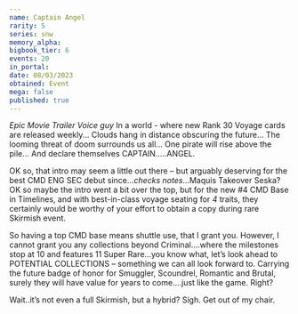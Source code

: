 ```yaml
---
name: Captain Angel
rarity: 5
series: snw
memory_alpha:
bigbook_tier: 6
events: 20
in_portal:
date: 08/03/2023
obtained: Event
mega: false
published: true
---
```


*Epic Movie Trailer Voice guy*
In a world - where new Rank 30 Voyage cards are released weekly...
Clouds hang in distance obscuring the future...
The looming threat of doom surrounds us all...
One pirate will rise above the pile...
And declare themselves
CAPTAIN.....ANGEL.

OK so, that intro may seem a little out there – but arguably deserving for the best CMD ENG SEC debut since...*checks notes*...Maquis Takeover Seska?  OK so maybe the intro went a bit over the top, but for the new #4 CMD Base in Timelines, and with best-in-class voyage seating for *4* traits, they certainly would be worthy of your effort to obtain a copy during rare Skirmish event.

So having a top CMD base means shuttle use, that I grant you.  However, I cannot grant you any collections beyond Criminal....where the milestones stop at 10 and features 11 Super Rare...you know what, let’s look ahead to POTENTIAL COLLECTIONS – something we can all look forward to.  Carrying the future badge of honor for Smuggler, Scoundrel, Romantic and Brutal, surely they will have value for years to come....just like the game.
Right?

Wait..it’s not even a full Skirmish, but a hybrid?
Sigh.  Get out of my chair.
